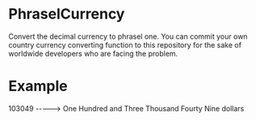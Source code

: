 # PhraselCurrency

Convert the decimal currency to phrasel one. You can commit your own country currency converting function to this repository for the sake of worldwide developers who are facing the problem.

# Example
103049 -----> One Hundred and Three Thousand Fourty Nine dollars 

